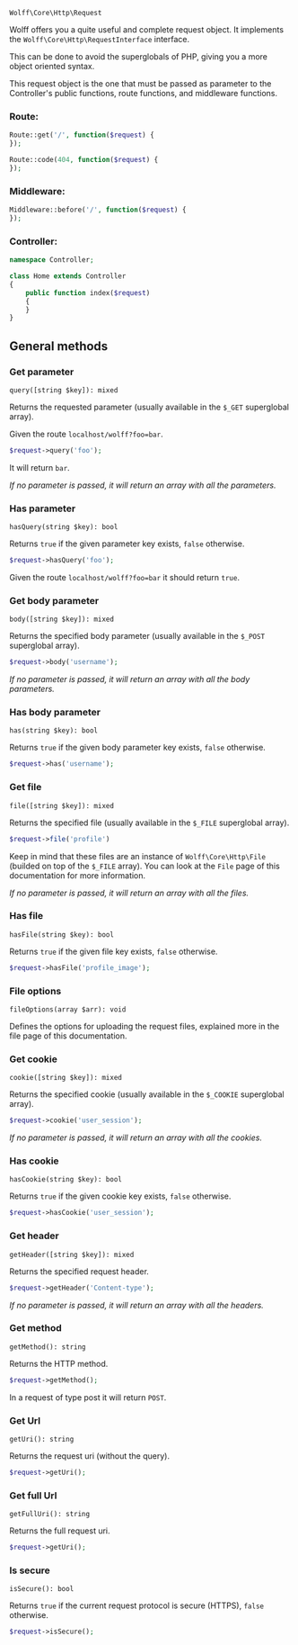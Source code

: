 `Wolff\Core\Http\Request`

Wolff offers you a quite useful and complete request object. It implements the `Wolff\Core\Http\RequestInterface` interface.

This can be done to avoid the superglobals of PHP, giving you a more object oriented syntax.

This request object is the one that must be passed as parameter to the Controller's public functions, route functions, and middleware functions.

### Route:
```php
Route::get('/', function($request) {
});

Route::code(404, function($request) {
});
```

### Middleware:
```php
Middleware::before('/', function($request) {
});
```

### Controller:
```php
namespace Controller;

class Home extends Controller
{
    public function index($request)
    {
    }
}
```

## General methods

### Get parameter

`query([string $key]): mixed`

Returns the requested parameter (usually available in the `$_GET` superglobal array).

Given the route `localhost/wolff?foo=bar`.

```php
$request->query('foo');
```

It will return `bar`.

_If no parameter is passed, it will return an array with all the parameters._

### Has parameter

`hasQuery(string $key): bool`

Returns `true` if the given parameter key exists, `false` otherwise.

```php
$request->hasQuery('foo');
```

Given the route `localhost/wolff?foo=bar` it should return `true`.

### Get body parameter

`body([string $key]): mixed`

Returns the specified body parameter (usually available in the `$_POST` superglobal array).

```php
$request->body('username');
```

_If no parameter is passed, it will return an array with all the body parameters._

### Has body parameter

`has(string $key): bool`

Returns `true` if the given body parameter key exists, `false` otherwise.

```php
$request->has('username');
```

### Get file

`file([string $key]): mixed`

Returns the specified file (usually available in the `$_FILE` superglobal array).

```php
$request->file('profile')
```

Keep in mind that these files are an instance of `Wolff\Core\Http\File` (builded on top of the `$_FILE` array). You can look at the `File` page of this documentation for more information.

_If no parameter is passed, it will return an array with all the files._

### Has file

`hasFile(string $key): bool`

Returns `true` if the given file key exists, `false` otherwise.

```php
$request->hasFile('profile_image');
```

### File options

`fileOptions(array $arr): void`

Defines the options for uploading the request files, explained more in the file page of this documentation.

### Get cookie

`cookie([string $key]): mixed`

Returns the specified cookie (usually available in the `$_COOKIE` superglobal array).

```php
$request->cookie('user_session');
```

_If no parameter is passed, it will return an array with all the cookies._

### Has cookie

`hasCookie(string $key): bool`

Returns `true` if the given cookie key exists, `false` otherwise.

```php
$request->hasCookie('user_session');
```

### Get header

`getHeader([string $key]): mixed`

Returns the specified request header.

```php
$request->getHeader('Content-type');
```

_If no parameter is passed, it will return an array with all the headers._

### Get method

`getMethod(): string`

Returns the HTTP method.

```php
$request->getMethod();
```

In a request of type post it will return `POST`.

### Get Url

`getUri(): string`

Returns the request uri (without the query).

```php
$request->getUri();
```

### Get full Url

`getFullUri(): string`

Returns the full request uri.

```php
$request->getUri();
```

### Is secure

`isSecure(): bool`

Returns `true` if the current request protocol is secure (HTTPS), `false` otherwise.

```php
$request->isSecure();
```
